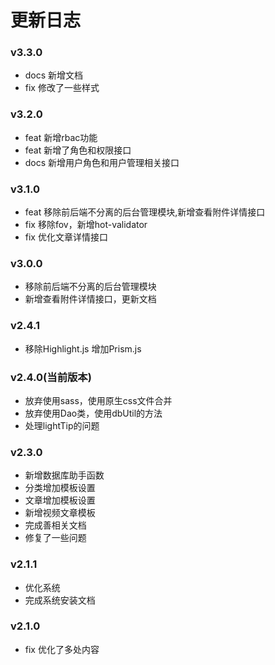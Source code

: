 更新日志
====

### v3.3.0
- docs 新增文档
- fix 修改了一些样式


### v3.2.0
- feat 新增rbac功能
- feat 新增了角色和权限接口
- docs 新增用户角色和用户管理相关接口

### v3.1.0
- feat 移除前后端不分离的后台管理模块,新增查看附件详情接口
- fix 移除fov，新增hot-validator
- fix 优化文章详情接口

### v3.0.0
- 移除前后端不分离的后台管理模块
- 新增查看附件详情接口，更新文档

### v2.4.1
- 移除Highlight.js 增加Prism.js

### v2.4.0(当前版本)
- 放弃使用sass，使用原生css文件合并
- 放弃使用Dao类，使用dbUtil的方法
- 处理lightTip的问题

### v2.3.0
- 新增数据库助手函数
- 分类增加模板设置
- 文章增加模板设置
- 新增视频文章模板
- 完成善相关文档
- 修复了一些问题

### v2.1.1
- 优化系统
- 完成系统安装文档

### v2.1.0
- fix 优化了多处内容




